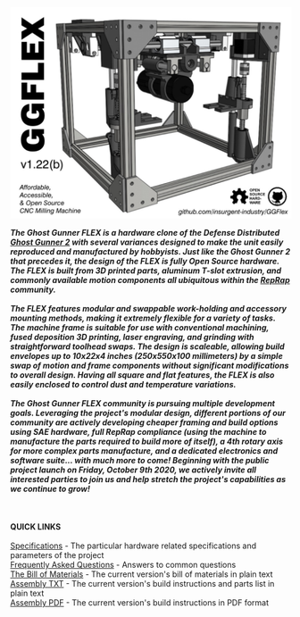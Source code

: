 <img src="Media/Pictures/HeaderImg.jpg">

<i><b>The Ghost Gunner FLEX is a hardware clone of the Defense Distributed [Ghost Gunner 2](https://ghostgunner.net) with several variances designed to make the unit easily reproduced and manufactured by hobbyists. Just like the Ghost Gunner 2 that precedes it, the design of the FLEX is fully Open Source hardware. The FLEX is built from 3D printed parts, aluminum T-slot extrusion, and commonly available motion components all ubiquitous within the [RepRap](https://reprap.org) community. <br><br>
The FLEX features modular and swappable work-holding and accessory mounting methods, making it extremely flexible for a variety of tasks. The machine frame is suitable for use with conventional machining, fused deposition 3D printing, laser engraving, and grinding with straightforward toolhead swaps. The design is scaleable, allowing build envelopes up to 10x22x4 inches (250x550x100 millimeters) by a simple swap of motion and frame components without significant modifications to overall design. Having all square and flat features, the FLEX is also easily enclosed to control dust and temperature variations. <br><br>
The Ghost Gunner FLEX community is pursuing multiple development goals. Leveraging the project's modular design, different portions of our community are actively developing cheaper framing and build options using SAE hardware, full RepRap compliance (using the machine to manufacture the parts required to build more of itself), a 4th rotary axis for more complex parts manufacture, and a dedicated electronics and software suite... with much more to come! Beginning with the public project launch on Friday, October 9th 2020, we actively invite all interested parties to join us and help stretch the project's capabilities as we continue to grow!</b></i><br><br><br><br>
<b>QUICK LINKS</b><br><br>
[Specifications](https://github.com/insurgent-industry/GGFlex/wiki) - The particular hardware related specifications and parameters of the project <br>
[Frequently Asked Questions](https://github.com/insurgent-industry/GGFlex/wiki) - Answers to common questions <br>
[The Bill of Materials](https://github.com/insurgent-industry/GGFlex/wiki) - The current version's bill of materials in plain text <br>
[Assembly TXT](https://github.com/insurgent-industry/GGFlex/wiki) - The current version's build instructions and parts list in plain text <br>
[Assembly PDF](/Media/PDF) - The current version's build instructions in PDF format <br>
